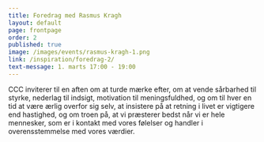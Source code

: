 ```yaml
---
title: Foredrag med Rasmus Kragh
layout: default
page: frontpage
order: 2
published: true
image: /images/events/rasmus-kragh-1.png
link: /inspiration/foredrag-2/
text-message: 1. marts 17:00 - 19:00
---
```

CCC inviterer til en aften om at turde mærke efter, om at vende sårbarhed til styrke, nederlag til indsigt, motivation til meningsfuldhed, og om til hver en tid at være ærlig overfor sig selv, at insistere på at retning i livet er vigtigere end hastighed, og om troen på, at vi præsterer bedst når vi er hele mennesker, som er i kontakt med vores følelser og handler i overensstemmelse med vores værdier.